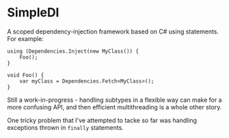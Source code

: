 # SimpleDI

A scoped dependency-injection framework based on C# using statements. For example:

```
using (Dependencies.Inject(new MyClass()) {
    Foo();
}

void Foo() {
    var myClass = Dependencies.Fetch<MyClass>();
}
```

Still a work-in-progress - handling subtypes in a flexible way can make for a more confusing API, and then efficient multithreading is a whole other story.

One tricky problem that I've attempted to tacke so far was handling exceptions thrown in `finally` statements.
